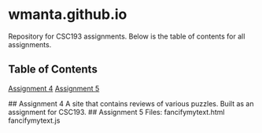 # wmanta.github.io  
Repository for CSC193 assignments. Below is the table of contents for all assignments.  

## Table of Contents  
[Assignment 4](#assign4)
[Assignment 5](#assign5)

<a name="assign4"/>
## Assignment 4
A site that contains reviews of various puzzles. Built as an assignment for CSC193.

<a name="assign5" />
## Assignment 5 
Files: fancifymytext.html fancifymytext.js


